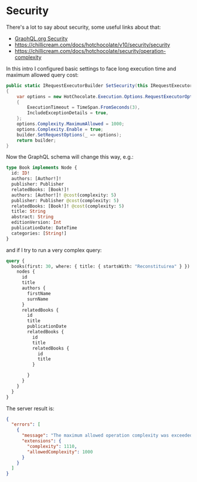 # Security

There's a lot to say about security, some useful links about that:

- [GraohQL.org Security](https://www.howtographql.com/advanced/4-security/)
- https://chillicream.com/docs/hotchocolate/v10/security/security
- https://chillicream.com/docs/hotchocolate/security/operation-complexity

In this intro I configured basic settings to face long execution time and maximum allowed query cost:

```csharp
public static IRequestExecutorBuilder SetSecurity(this IRequestExecutorBuilder builder)
{
    var options = new HotChocolate.Execution.Options.RequestExecutorOptions
    {
        ExecutionTimeout = TimeSpan.FromSeconds(3),
        IncludeExceptionDetails = true,
    };
    options.Complexity.MaximumAllowed = 1000;
    options.Complexity.Enable = true;
    builder.SetRequestOptions(_ => options);
    return builder;
}
```

Now the GraphQL schema will change this way, e.g.:

```graphql
type Book implements Node {
  id: ID!
  authors: [Author!]!
  publisher: Publisher
  relatedBooks: [Book!]!
  authors: [Author!]! @cost(complexity: 5)
  publisher: Publisher @cost(complexity: 5)
  relatedBooks: [Book!]! @cost(complexity: 5)
  title: String
  abstract: String
  editionVersion: Int
  publicationDate: DateTime
  categories: [String!]
}
```

and if I try to run a very complex query:

```graphQL
query {
  books(first: 30, where: { title: { startsWith: "Reconstituirea" } }) {
    nodes {
      id
      title      
      authors {
        firstName
        surnName
      }
      relatedBooks {
        id
        title
        publicationDate
        relatedBooks {
          id
          title
          relatedBooks {
            id
            title
          }

        }
      }
    }
  }
}
``` 

The server result is:

```json
{
  "errors": [
    {
      "message": "The maximum allowed operation complexity was exceeded.",
      "extensions": {
        "complexity": 1110,
        "allowedComplexity": 1000
      }
    }
  ]
}
```
